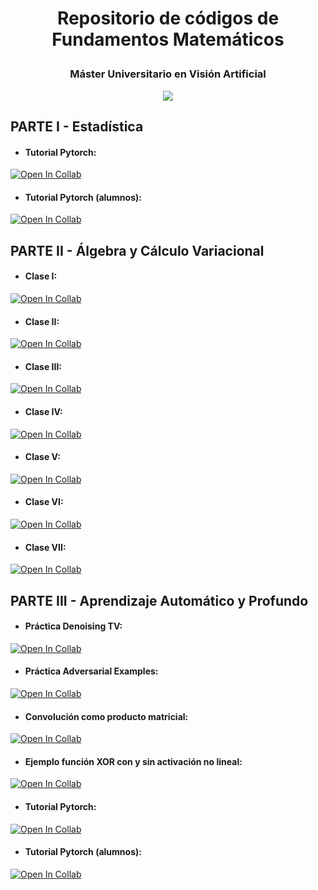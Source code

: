 # <p style="text-align: center;">Repositorio de códigos de Fundamentos Matemáticos</p>

       
### <p align="center">Máster Universitario en Visión Artificial</p>

        
<p align="center">
  <img src="https://mastervisionartificial.es/wp-content/uploads/2019/03/cropped-logotipo-1.png">
</p>


## PARTE I - Estadística

* #### Tutorial Pytorch:
[![Open In Collab](https://colab.research.google.com/assets/colab-badge.svg)](https://githubtocolab.com/rollervan/FunMat/blob/main/Parte_I/TUTORIAL_PYTORCH.ipynb)

* #### Tutorial Pytorch (alumnos):
[![Open In Collab](https://colab.research.google.com/assets/colab-badge.svg)](https://githubtocolab.com/rollervan/FunMat/blob/main/Parte_I/TUTORIAL_PYTORCH_alumnos.ipynb)

## PARTE II - Álgebra y Cálculo Variacional

* #### Clase I:
[![Open In Collab](https://colab.research.google.com/assets/colab-badge.svg)](https://githubtocolab.com/rollervan/FunMat/blob/main/Parte_II/Clase%20I.ipynb)


* #### Clase II: 
[![Open In Collab](https://colab.research.google.com/assets/colab-badge.svg)](https://githubtocolab.com/rollervan/FunMat/blob/main/Parte_II/Clase%20II.ipynb)


* #### Clase III: 
[![Open In Collab](https://colab.research.google.com/assets/colab-badge.svg)](https://githubtocolab.com/rollervan/FunMat/blob/main/Parte_II/Clase%20III.ipynb)


* #### Clase IV: 
[![Open In Collab](https://colab.research.google.com/assets/colab-badge.svg)](https://githubtocolab.com/rollervan/FunMat/blob/main/Parte_II/Clase%20IV.ipynb)

* #### Clase V: 
[![Open In Collab](https://colab.research.google.com/assets/colab-badge.svg)](https://githubtocolab.com/rollervan/FunMat/blob/main/Parte_II/Clase%20V.ipynb)


* #### Clase VI: 
[![Open In Collab](https://colab.research.google.com/assets/colab-badge.svg)](https://githubtocolab.com/rollervan/FunMat/blob/main/Parte_II/Clase%20VI.ipynb)


* #### Clase VII: 
[![Open In Collab](https://colab.research.google.com/assets/colab-badge.svg)](https://githubtocolab.com/rollervan/FunMat/blob/main/Parte_II/Clase%20VII.ipynb)


## PARTE III - Aprendizaje Automático y Profundo

* #### Práctica Denoising TV: 
[![Open In Collab](https://colab.research.google.com/assets/colab-badge.svg)](https://githubtocolab.com/rollervan/FunMat/blob/main/Codes/Parte_III/Práctica_TV_TF2.ipynb)


* #### Práctica Adversarial Examples:
[![Open In Collab](https://colab.research.google.com/assets/colab-badge.svg)](https://githubtocolab.com/rollervan/FunMat/blob/main/Codes/Parte_III/Práctica_Adversarial_Examples.ipynb)

* #### Convolución como producto matricial: 
[![Open In Collab](https://colab.research.google.com/assets/colab-badge.svg)](https://githubtocolab.com/rollervan/FunMat/blob/main/Parte_III/Convolution%20as%20a%20Matrix%20Product.ipynb)

* #### Ejemplo función XOR con y sin activación no lineal:
[![Open In Collab](https://colab.research.google.com/assets/colab-badge.svg)](https://githubtocolab.com/rollervan/FunMat/blob/main/Parte_III/XOR_example.ipynb)

* #### Tutorial Pytorch:
[![Open In Collab](https://colab.research.google.com/assets/colab-badge.svg)](https://githubtocolab.com/rollervan/FunMat/blob/main/Parte_I/TUTORIAL_PYTORCH.ipynb)

* #### Tutorial Pytorch (alumnos):
[![Open In Collab](https://colab.research.google.com/assets/colab-badge.svg)](https://githubtocolab.com/rollervan/FunMat/blob/main/Parte_I/TUTORIAL_PYTORCH_alumnos.ipynb)